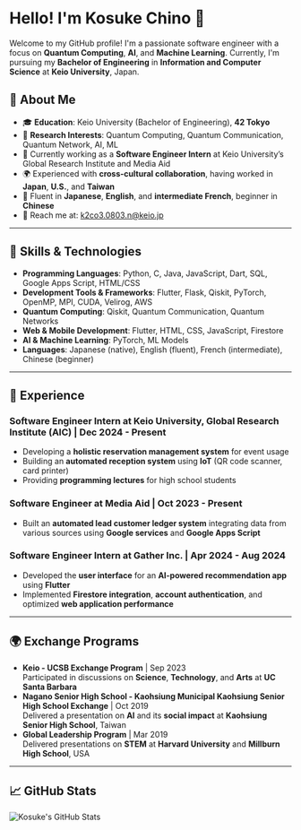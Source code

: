 # Hello! I'm **Kosuke Chino** 👋

Welcome to my GitHub profile! I'm a passionate software engineer with a focus on **Quantum Computing**, **AI**, and **Machine Learning**. Currently, I'm pursuing my **Bachelor of Engineering** in **Information and Computer Science** at **Keio University**, Japan.

## 🚀 About Me
- 🎓 **Education**: Keio University (Bachelor of Engineering), **42 Tokyo**
- 🏫 **Research Interests**: Quantum Computing, Quantum Communication, Quantum Network, AI, ML
- 🌱 Currently working as a **Software Engineer Intern** at Keio University’s Global Research Institute and Media Aid
- 🌍 Experienced with **cross-cultural collaboration**, having worked in **Japan**, **U.S.**, and **Taiwan**
- 💬 Fluent in **Japanese**, **English**, and **intermediate French**, beginner in **Chinese**
- 📧 Reach me at: [k2co3.0803.n@keio.jp](mailto:k2co3.0803.n@keio.jp)

---

## 🌟 Skills & Technologies
- **Programming Languages**: Python, C, Java, JavaScript, Dart, SQL, Google Apps Script, HTML/CSS
- **Development Tools & Frameworks**: Flutter, Flask, Qiskit, PyTorch, OpenMP, MPI, CUDA, Velirog, AWS
- **Quantum Computing**: Qiskit, Quantum Communication, Quantum Networks
- **Web & Mobile Development**: Flutter, HTML, CSS, JavaScript, Firestore
- **AI & Machine Learning**: PyTorch, ML Models
- **Languages**: Japanese (native), English (fluent), French (intermediate), Chinese (beginner)

---

## 💼 Experience

### Software Engineer Intern at **Keio University, Global Research Institute (AIC)** | Dec 2024 - Present
- Developing a **holistic reservation management system** for event usage
- Building an **automated reception system** using **IoT** (QR code scanner, card printer)
- Providing **programming lectures** for high school students

### Software Engineer at **Media Aid** | Oct 2023 - Present
- Built an **automated lead customer ledger system** integrating data from various sources using **Google services** and **Google Apps Script**

### Software Engineer Intern at **Gather Inc.** | Apr 2024 - Aug 2024
- Developed the **user interface** for an **AI-powered recommendation app** using **Flutter**
- Implemented **Firestore integration**, **account authentication**, and optimized **web application performance**

---

## 🌍 Exchange Programs
- **Keio - UCSB Exchange Program** | Sep 2023  
  Participated in discussions on **Science**, **Technology**, and **Arts** at **UC Santa Barbara**
- **Nagano Senior High School - Kaohsiung Municipal Kaohsiung Senior High School Exchange** | Oct 2019  
  Delivered a presentation on **AI** and its **social impact** at **Kaohsiung Senior High School**, Taiwan
- **Global Leadership Program** | Mar 2019  
  Delivered presentations on **STEM** at **Harvard University** and **Millburn High School**, USA

---

## 📈 GitHub Stats
![Kosuke's GitHub Stats](https://github-readme-stats.vercel.app/api?username=k2co3-0803-n&show_icons=true&count_private=true&hide=prs)
